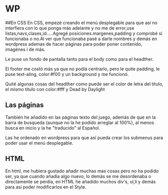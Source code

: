 # WP
##En CSS
En CSS, empezé creando el menú desplegable para que así no interfiera con lo que ponga más adelante y no me de error,use listas,navs,clases,id.....Agregé posiciones.margenes,padding y comprobé si funcionaba o no.Al ver que funcionaba pasé a darle nombres y demás en wordpress ademas de hacer páginas para poder poner contenido, imagénes i de más.

Le puse un fondo de pantalla tanto para el body como para el headther.

El footer me costó más ya que no podiá centrarlo, pero le quite padding, le puse text-aling, color:#f00 
y un background y me funcionó.

Quité algunas cosas del headther como puede ser el color de letra del titulo, 
el mismo titulo con color:#fff y Dead by Daylight

## Las páginas
También he añadido en las páginas texto del juego, además de que en la barra de busqueda 
(aunque no la he podido arreglar al 100%), 
al menos busca en inicio y la he "traducido" al Español.

Las he ordenado en wordpress para que así pueda crear los submenus para poder usar el menú desplegable.

## HTML
En html, me hubiera gustado añadir muchas mas cosas pero no ha podido ser, 
ya que cuando añadia algo nuevo, lo demás se me desordenaba o directamente se perdia, 
en HTML he añadido muchos div's, ul,li y demás para así poder modificarlos en el Style.

